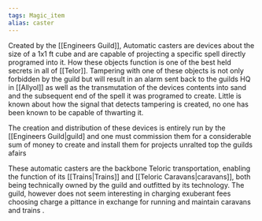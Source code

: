 ```yaml
---
tags: Magic_item
alias: caster
---
```


Created by the [[Engineers Guild]], Automatic casters are  devices about the size of a 1x1 ft cube and are capable of projecting a specific spell directly programed into it. How these objects function is one of the best held secrets in all of [[Telor]]. Tampering with one of these objects is not only forbidden by the guild but will result in an alarm sent back to the guilds HQ in [[Allyol]] as well as the transmutation of the devices contents into sand and the subsequent end of the spell it was programed to create. Little is known about how the signal that detects tampering is created, no one has been known to be capable of thwarting it. 

The creation and distribution of these devices is entirely run by the [[Engineers Guild|guild] and one must commission them for a considerable sum of money to create and install them for projects unralted top the guilds afairs

These automatic casters are the backbone Teloric transportation, enabling the function of its [[Trains|Trains]] and [[Teloric Caravans|caravans]], both being technically owned by the guild and outfitted by its technology. The guild, however does not seem interesting in charging exuberant fees choosing charge a pittance in exchange for running and maintain caravans and trains .